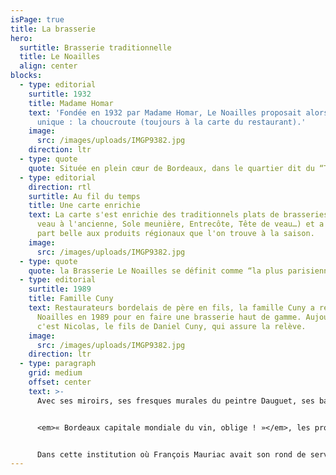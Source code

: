 ```yaml
---
isPage: true
title: La brasserie
hero:
  surtitle: Brasserie traditionnelle
  title: Le Noailles
  align: center
blocks:
  - type: editorial
    surtitle: 1932
    title: Madame Homar
    text: 'Fondée en 1932 par Madame Homar, Le Noailles proposait alors un plat
      unique : la choucroute (toujours à la carte du restaurant).'
    image:
      src: /images/uploads/IMGP9382.jpg
    direction: ltr
  - type: quote
    quote: Située en plein cœur de Bordeaux, dans le quartier dit du “Triangle d‘or”.
  - type: editorial
    direction: rtl
    surtitle: Au fil du temps
    title: Une carte enrichie
    text: La carte s'est enrichie des traditionnels plats de brasseries (Foie de
      veau à l'ancienne, Sole meunière, Entrecôte, Tête de veau…) et a fait la
      part belle aux produits régionaux que l'on trouve à la saison.
    image:
      src: /images/uploads/IMGP9382.jpg
  - type: quote
    quote: la Brasserie Le Noailles se définit comme “la plus parisienne des brasseries bordelaises”.
  - type: editorial
    surtitle: 1989
    title: Famille Cuny
    text: Restaurateurs bordelais de père en fils, la famille Cuny a repris Le
      Noailles en 1989 pour en faire une brasserie haut de gamme. Aujourd’hui,
      c'est Nicolas, le fils de Daniel Cuny, qui assure la relève.
    image:
      src: /images/uploads/IMGP9382.jpg
    direction: ltr
  - type: paragraph
    grid: medium
    offset: center
    text: >-
      Avec ses miroirs, ses fresques murales du peintre Dauguet, ses banquettes de velours rouge, ses garçons en gilet noir et tablier blanc, Le Noailles offre un cadre intemporel et une cuisine raffinée.


      <em>« Bordeaux capitale mondiale du vin, oblige ! »</em>, les produits régionaux y sont sublimés par une belle carte des vins, en grande majorité bordelais.


      Dans cette institution où François Mauriac avait son rond de serviette, de nombreuses personnalités artistiques, intellectuelles, politiques se succèdent depuis plusieurs générations.
---
```

